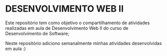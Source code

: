 # DESENVOLVIMENTO WEB II
Este repositório tem como objetivo o compartilhamento de atividades realizadas em aula de Desenvolvimento Web II do curso de Desenvolvimento de Software;
<p> Neste repositório adiciono semanalmente minhas atividades desenvolvidas em aula :) </p>

